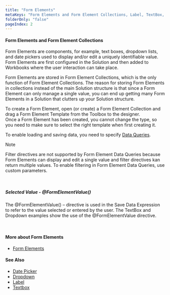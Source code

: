 ```yaml
---
title: "Form Elements"
metaKeys: "Form Elements and Form Element Collections, Label, TextBox,  Dropdown, Date Picker, "
folderOnly: "false"
pageIndex: 2
---
```


#### Form Elements and Form Element Collections

Form Elements are components, for example, text boxes, dropdown lists, and date pickers used to display and/or edit a uniquely identifiable value. Form Elements are first configured in the Solution and then added to Workbooks where the user interaction can take place.

Form Elements are stored in Form Element Collections, which is the only function of Form Element Collections. The reason for storing Form Elements in collections instead of the main Solution structure is that since a Form Element can only manage a single value, you can end up getting many Form Elements in a Solution that clutters up your Solution structure.

To create a Form Element, open (or create) a Form Element Collection and drag a Form Element Template from the Toolbox to the designer.  
Once a Form Element has been created, you cannot change the type, so you need to make sure to select the right template when first creating it.

To enable loading and saving data, you need to specify [Data Queries](../sqlreports/dataqueries.md).


> [!NOTE]
> Filter directives are not supported by Form Element Data Queries because Form Elements can display and edit a single value and filter directives kan return multiple values. To enable filtering in Form Element Data Queries, use custom parameters.
<br/>

##### Selected Value - @FormElementValue()

The @FormElementValue() – directive is used in the Save Data Expression to refer to the value selected or entered by the user. The TextBox and Dropdown examples show the use of the @FormElementValue directive.

<br/>

#### More about Form Elements

* [Form Elements](../workbooks/components/formelements.md)

#### See Also

* [Date Picker](formelements/datepicker.md)
* [Dropdown](formelements/dropdown.md)
* [Label](formelements/label.md)
* [Textbox](formelements/textbox.md)




